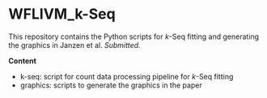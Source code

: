 # WFLIVM_k-Seq

This repository contains the Python scripts for *k*-Seq fitting and generating the graphics in Janzen et al. *Submitted.*

**Content**

- k-seq: script for count data processing pipeline for *k*-Seq fitting
- graphics: scripts to generate the graphics in the paper
